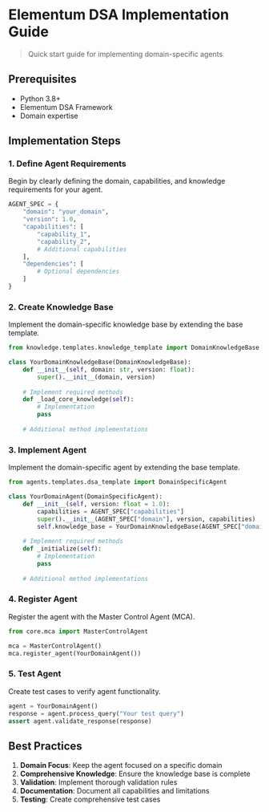 # Elementum DSA Implementation Guide

> Quick start guide for implementing domain-specific agents

## Prerequisites

- Python 3.8+
- Elementum DSA Framework
- Domain expertise

## Implementation Steps

### 1. Define Agent Requirements

Begin by clearly defining the domain, capabilities, and knowledge requirements for your agent.

```python
AGENT_SPEC = {
    "domain": "your_domain",
    "version": 1.0,
    "capabilities": [
        "capability_1",
        "capability_2",
        # Additional capabilities
    ],
    "dependencies": [
        # Optional dependencies
    ]
}
```

### 2. Create Knowledge Base

Implement the domain-specific knowledge base by extending the base template.

```python
from knowledge.templates.knowledge_template import DomainKnowledgeBase

class YourDomainKnowledgeBase(DomainKnowledgeBase):
    def __init__(self, domain: str, version: float):
        super().__init__(domain, version)
    
    # Implement required methods
    def _load_core_knowledge(self):
        # Implementation
        pass
    
    # Additional method implementations
```

### 3. Implement Agent

Implement the domain-specific agent by extending the base template.

```python
from agents.templates.dsa_template import DomainSpecificAgent

class YourDomainAgent(DomainSpecificAgent):
    def __init__(self, version: float = 1.0):
        capabilities = AGENT_SPEC["capabilities"]
        super().__init__(AGENT_SPEC["domain"], version, capabilities)
        self.knowledge_base = YourDomainKnowledgeBase(AGENT_SPEC["domain"], version)
    
    # Implement required methods
    def _initialize(self):
        # Implementation
        pass
    
    # Additional method implementations
```

### 4. Register Agent

Register the agent with the Master Control Agent (MCA).

```python
from core.mca import MasterControlAgent

mca = MasterControlAgent()
mca.register_agent(YourDomainAgent())
```

### 5. Test Agent

Create test cases to verify agent functionality.

```python
agent = YourDomainAgent()
response = agent.process_query("Your test query")
assert agent.validate_response(response)
```

## Best Practices

1. **Domain Focus**: Keep the agent focused on a specific domain
2. **Comprehensive Knowledge**: Ensure the knowledge base is complete
3. **Validation**: Implement thorough validation rules
4. **Documentation**: Document all capabilities and limitations
5. **Testing**: Create comprehensive test cases